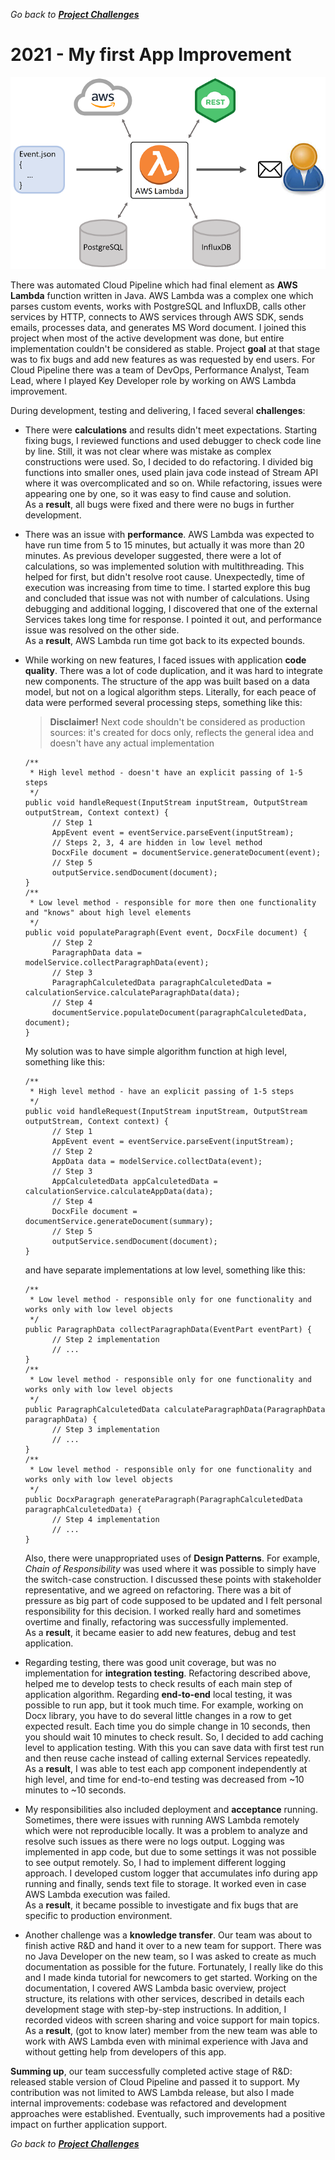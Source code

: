 *Go back to [**Project Challenges**](../../README.md#project-challenges)*

# 2021 - My first App Improvement

![picture](../pictures/projects/AWS-Lambda-Pipeline.PNG)

There was automated Cloud Pipeline which had final element as **AWS Lambda** function written in Java.
AWS Lambda was a complex one which parses custom events, works with PostgreSQL and InfluxDB, calls other services by HTTP, 
connects to AWS services through AWS SDK, sends emails, processes data, and generates MS Word document.
I joined this project when most of the active development was done, but entire implementation couldn't be considered as stable.
Project **goal** at that stage was to fix bugs and add new features as was requested by end users.
For Cloud Pipeline there was a team of DevOps, Performance Analyst, Team Lead,
where I played Key Developer role by working on AWS Lambda improvement.

During development, testing and delivering, I faced several **challenges**:

- There were **calculations** and results didn't meet expectations.
  Starting fixing bugs, I reviewed functions and used debugger to check code line by line.
  Still, it was not clear where was mistake as complex constructions were used. 
  So, I decided to do refactoring.
  I divided big functions into smaller ones, used plain java code instead of Stream API where it was overcomplicated and so on.
  While refactoring, issues were appearing one by one, so it was easy to find cause and solution.<br>
  As a **result**, all bugs were fixed and there were no bugs in further development.

- There was an issue with **performance**.
  AWS Lambda was expected to have run time from 5 to 15 minutes, but actually it was more than 20 minutes.
  As previous developer suggested, there were a lot of calculations, so was implemented solution with multithreading.
  This helped for first, but didn't resolve root cause. 
  Unexpectedly, time of execution was increasing from time to time.
  I started explore this bug and concluded that issue was not with number of calculations.
  Using debugging and additional logging, I discovered that one of the external Services takes long time for response.
  I pointed it out, and performance issue was resolved on the other side.<br>
  As a **result**, AWS Lambda run time got back to its expected bounds.

- While working on new features, I faced issues with application **code quality**.
  There was a lot of code duplication, and it was hard to integrate new components.
  The structure of the app was built based on a data model, but not on a logical algorithm steps.
  Literally, for each peace of data were performed several processing steps, something like this:
  
  > **Disclaimer!** Next code shouldn't be considered as production sources: it's created for docs only, reflects the general idea and doesn't have any actual implementation

  ```
  /**
   * High level method - doesn't have an explicit passing of 1-5 steps
   */ 
  public void handleRequest(InputStream inputStream, OutputStream outputStream, Context context) {
        // Step 1
        AppEvent event = eventService.parseEvent(inputStream);
        // Steps 2, 3, 4 are hidden in low level method
        DocxFile document = documentService.generateDocument(event);
        // Step 5
        outputService.sendDocument(document);
  }
  /**
   * Low level method - responsible for more then one functionality and "knows" about high level elements
   */ 
  public void populateParagraph(Event event, DocxFile document) {
        // Step 2
        ParagraphData data = modelService.collectParagraphData(event);
        // Step 3
        ParagraphCalculetedData paragraphCalculetedData = calculationService.calculateParagraphData(data);
        // Step 4
        documentService.populateDocument(paragraphCalculetedData, document);
  }
  ```
  My solution was to have simple algorithm function at high level, something like this:
  ```
  /**
   * High level method - have an explicit passing of 1-5 steps
   */ 
  public void handleRequest(InputStream inputStream, OutputStream outputStream, Context context) {
        // Step 1
        AppEvent event = eventService.parseEvent(inputStream);
        // Step 2
        AppData data = modelService.collectData(event);
        // Step 3
        AppCalculetedData appCalculetedData = calculationService.calculateAppData(data);
        // Step 4
        DocxFile document = documentService.generateDocument(summary);
        // Step 5
        outputService.sendDocument(document);
  }
  ```
  and have separate implementations at low level, something like this:
  ```
  /**
   * Low level method - responsible only for one functionality and works only with low level objects
   */ 
  public ParagraphData collectParagraphData(EventPart eventPart) {
        // Step 2 implementation
        // ...
  }
  /**
   * Low level method - responsible only for one functionality and works only with low level objects
   */ 
  public ParagraphCalculetedData calculateParagraphData(ParagraphData paragraphData) {
        // Step 3 implementation
        // ...
  }
  /**
   * Low level method - responsible only for one functionality and works only with low level objects
   */ 
  public DocxParagraph generateParagraph(ParagraphCalculetedData paragraphCalculetedData) {
        // Step 4 implementation
        // ...
  }
  ```
  Also, there were unappropriated uses of **Design Patterns**.
  For example, *Chain of Responsibility* was used where it was possible to simply have the switch-case construction.
  I discussed these points with stakeholder representative, and we agreed on refactoring.
  There was a bit of pressure as big part of code supposed to be updated and I felt personal responsibility for this decision.
  I worked really hard and sometimes overtime and finally, refactoring was successfully implemented.<br>
  As a **result**, it became easier to add new features, debug and test application.

- Regarding testing, there was good unit coverage, but was no implementation for **integration testing**.
  Refactoring described above, helped me to develop tests to check results of each main step of application algorithm.
  Regarding **end-to-end** local testing, it was possible to run app, but it took much time.
  For example, working on Docx library, you have to do several little changes in a row to get expected result.
  Each time you do simple change in 10 seconds, then you should wait 10 minutes to check result.
  So, I decided to add caching level to application testing.
  With this you can save data with first test run and then reuse cache instead of calling external Services repeatedly.<br>
  As a **result**, I was able to test each app component independently at high level,
  and time for end-to-end testing was decreased from ~10 minutes to ~10 seconds.

- My responsibilities also included deployment and **acceptance** running.
  Sometimes, there were issues with running AWS Lambda remotely which were not reproducible locally.
  It was a problem to analyze and resolve such issues as there were no logs output.
  Logging was implemented in app code, but due to some settings it was not possible to see output remotely.
  So, I had to implement different logging approach.
  I developed custom logger that accumulates info during app running and finally, sends text file to storage.
  It worked even in case AWS Lambda execution was failed.<br>
  As a **result**, it became possible to investigate and fix bugs that are specific to production environment.
  
- Another challenge was a **knowledge transfer**. 
  Our team was about to finish active R&D and hand it over to a new team for support.
  There was no Java Developer on the new team, so I was asked to create as much documentation as possible for the future.
  Fortunately, I really like do this and I made kinda tutorial for newcomers to get started.
  Working on the documentation, I covered AWS Lambda basic overview, project structure, 
  its relations with other services, described in details each development stage with step-by-step instructions.
  In addition, I recorded videos with screen sharing and voice support for main topics.<br>
  As a **result**, (got to know later) member from the new team was able to work with AWS Lambda 
  even with minimal experience with Java and without getting help from developers of this app.

**Summing up**, our team successfully completed active stage of R&D:
released stable version of Cloud Pipeline and passed it to support.
My contribution was not limited to AWS Lambda release,
but also I made internal improvements: codebase was refactored
and development approaches were established.
Eventually, such improvements had a positive impact on further application support.

*Go back to [**Project Challenges**](../../README.md#project-challenges)*